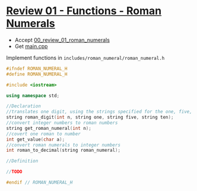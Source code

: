 # [Review 01 - Functions - Roman Numerals](https://docs.google.com/document/d/1NdTn8WXkQ9bPvEdMof5ufBVgy_sNvAJH2diButvb2yA/edit?usp=sharing)

- Accept [00_review_01_roman_numerals](https://classroom.github.com/a/_Tt02KfV)
- Get [main.cpp](main.cpp)

Implement functions in `includes/roman_numeral/roman_numeral.h`

```c++
#ifndef ROMAN_NUMERAL_H
#define ROMAN_NUMERAL_H

#include <iostream>

using namespace std;

//Declaration
//translates one digit, using the strings specified for the one, five, and ten values
string roman_digit(int n, string one, string five, string ten);
//convert integer numbers to roman numbers
string get_roman_numeral(int n);
//covert one roman to number
int get_value(char a);
//convert roman numerals to integer numbers
int roman_to_decimal(string roman_numeral);

//Definition

//TODO

#endif // ROMAN_NUMERAL_H
```